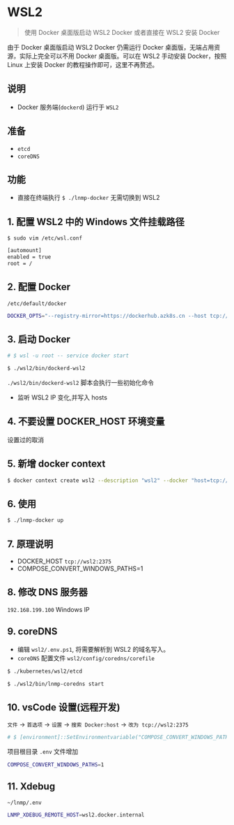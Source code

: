 # WSL2

> 使用 Docker 桌面版启动 WSL2 Docker 或者直接在 WSL2 安装 Docker

由于 Docker 桌面版启动 WSL2 Docker 仍需运行 Docker 桌面版，无端占用资源，实际上完全可以不用 Docker 桌面版。可以在 WSL2 手动安装 Docker，按照 Linux 上安装 Docker 的教程操作即可，这里不再赘述。

## 说明

* Docker 服务端(`dockerd`) 运行于 `WSL2`

## 准备

* `etcd`
* `coreDNS`

## 功能

* 直接在终端执行 `$ ./lnmp-docker` 无需切换到 WSL2

## 1. 配置 WSL2 中的 Windows 文件挂载路径

`$ sudo vim /etc/wsl.conf`

```bash
[automount]
enabled = true
root = /
```

## 2. 配置 Docker

`/etc/default/docker`

```bash
DOCKER_OPTS="--registry-mirror=https://dockerhub.azk8s.cn --host tcp://0.0.0.0:2375 --host unix:///var/run/docker.sock"
```

## 3. 启动 Docker

```bash
# $ wsl -u root -- service docker start

$ ./wsl2/bin/dockerd-wsl2
```

`./wsl2/bin/dockerd-wsl2` 脚本会执行一些初始化命令

* 监听 WSL2 IP 变化,并写入 hosts

## 4. 不要设置 DOCKER_HOST 环境变量

设置过的取消

## 5. 新增 docker context

```bash
$ docker context create wsl2 --description "wsl2" --docker "host=tcp://localhost:2375"
```

## 6. 使用

```bash
$ ./lnmp-docker up
```

## 7. 原理说明

* DOCKER_HOST `tcp://wsl2:2375`
* COMPOSE_CONVERT_WINDOWS_PATHS=1

## 8. 修改 DNS 服务器

`192.168.199.100` Windows IP

## 9. coreDNS

* 编辑 `wsl2/.env.ps1`, 将需要解析到 WSL2 的域名写入。
* `coreDNS` 配置文件 `wsl2/config/coredns/corefile`

```bash
$ ./kubernetes/wsl2/etcd

$ ./wsl2/bin/lnmp-coredns start
```

## 10. vsCode 设置(远程开发)

`文件` -> `首选项` -> `设置` -> `搜索 Docker:host` -> `改为 tcp://wsl2:2375`

```powershell
# $ [environment]::SetEnvironmentvariable("COMPOSE_CONVERT_WINDOWS_PATHS", "1", "User")
```

项目根目录 `.env` 文件增加

```bash
COMPOSE_CONVERT_WINDOWS_PATHS=1
```

## 11. Xdebug

`~/lnmp/.env`

```bash
LNMP_XDEBUG_REMOTE_HOST=wsl2.docker.internal
```
